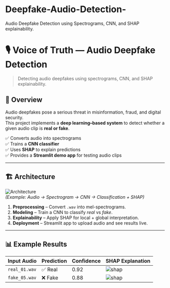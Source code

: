 # Deepfake-Audio-Detection-
Audio Deepfake Detection using Spectrograms, CNN, and SHAP explainability.
# 🎙️ Voice of Truth — Audio Deepfake Detection

> Detecting audio deepfakes using spectrograms, CNN, and SHAP explainability.


## 📌 Overview
Audio deepfakes pose a serious threat in misinformation, fraud, and digital security.  
This project implements a **deep learning–based system** to detect whether a given audio clip is **real or fake**.  

✅ Converts audio into spectrograms  
✅ Trains a **CNN classifier**  
✅ Uses **SHAP** to explain predictions  
✅ Provides a **Streamlit demo app** for testing audio clips  

---

## 🏗️ Architecture

![Architecture](assets/architecture.png)  
*(Example: Audio → Spectrogram → CNN → Classification + SHAP)*

1. **Preprocessing** – Convert `.wav` into mel-spectrograms.  
2. **Modeling** – Train a CNN to classify *real* vs *fake*.  
3. **Explainability** – Apply SHAP for local + global interpretation.  
4. **Deployment** – Streamlit app to upload audio and see results live.  

---

## 📊 Example Results

| Input Audio | Prediction | Confidence | SHAP Explanation |
|-------------|------------|------------|------------------|
| `real_01.wav` | ✅ Real | 0.92 | ![shap](assets/shap_real.png) |
| `fake_05.wav` | ❌ Fake | 0.88 | ![shap](assets/shap_fake.png) |

